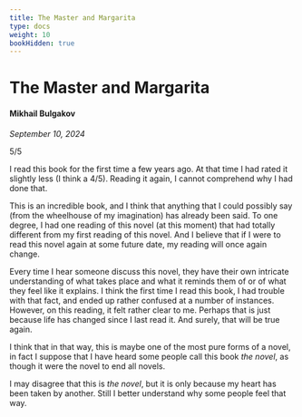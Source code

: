 ```yaml
---
title: The Master and Margarita
type: docs
weight: 10
bookHidden: true
---
```


# The Master and Margarita

#### Mikhail Bulgakov

*September 10, 2024*

5/5

I read this book for the first time a few years ago. At that time I had rated it slightly less (I think a 4/5). Reading it again, I cannot comprehend why I had done that.  

This is an incredible book, and I think that anything that I could possibly say (from the wheelhouse of my imagination) has already been said. To one degree, I had one reading of this novel (at this moment) that had totally different from my first reading of this novel. And I believe that if I were to read this novel again at some future date, my reading will once again change.  

Every time I hear someone discuss this novel, they have their own intricate understanding of what takes place and what it reminds them of or of what they feel like it explains. I think the first time I read this book, I had trouble with that fact, and ended up rather confused at a number of instances. However, on this reading, it felt rather clear to me. Perhaps that is just because life has changed since I last read it. And surely, that will be true again.  

I think that in that way, this is maybe one of the most pure forms of a novel, in fact I suppose that I have heard some people call this book *the novel*, as though it were the novel to end all novels.  

I may disagree that this is *the novel*, but it is only because my heart has been taken by another. Still I better understand why some people feel that way.
